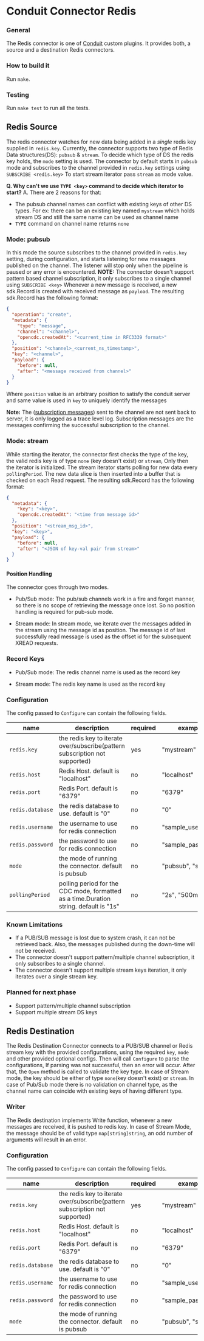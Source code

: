 # Conduit Connector Redis

### General

The Redis connector is one of [Conduit](https://github.com/ConduitIO/conduit) custom plugins. It provides both, a source
and a destination Redis connectors.

### How to build it

Run `make`.

### Testing

Run `make test` to run all the tests.

## Redis Source

The redis connector watches for new data being added in a *single* redis key supplied in `redis.key`. 
Currently, the connector supports two type of Redis Data structures(DS): `pubsub` & `stream`.
To decide which type of DS the redis key holds, the `mode` setting is used. 
The connector by default starts in `pubsub` mode and subscribes to the channel provided in `redis.key` settings using `SUBSCRIBE <redis.key>`
To start stream iterator pass `stream` as mode value.

**Q. Why can't we use `TYPE <key>` command to decide which iterator to start?**
A. There are 2 reasons for that:
- The pubsub channel names can conflict with existing keys of other DS types. 
For ex: there can be an existing key named `mystream` which holds stream DS and still the same name can be used as channel name
- `TYPE` command on channel name returns `none`


### Mode: pubsub

In this mode the source subscribes to the channel provided in `redis.key` setting, during configuration, and starts listening for new messages published on the channel.
The listener will stop only when the pipeline is paused or any error is encountered.
**NOTE:** The connector doesn't support pattern based channel subscription, it only subscribes to a single channel using `SUBSCRIBE <key>`
Whenever a new message is received, a new sdk.Record is created with received message as `payload`. The resulting sdk.Record has the following format:
```json
{
  "operation": "create",
  "metadata": {
    "type": "message",
    "channel": "<channel>",
    "opencdc.createdAt": "<current_time in RFC3339 format>"
  },
  "position": "<channel>_<current_ns_timestamp>",
  "key": "<channel>",
  "payload": {
    "before": null,
    "after": "<message received from channel>"
  }
}
```
Where `position` value is an arbitrary position to satisfy the conduit server and same value is used in `key` to uniquely identify the messages

**Note:** The ([subscription messages](https://redis.io/docs/manual/pubsub/)) sent to the channel are not sent back to server, it is only logged as a trace level log.
Subscription messages are the messages confirming the successful subscription to the channel. 

### Mode: stream

While starting the iterator, the connector first checks the type of the key, the valid redis key is of type `none` (key doesn't exist) or `stream`,
Only then the iterator is initialized.
The stream iterator starts polling for new data every `pollingPeriod`. The new data slice is then inserted into a buffer that is checked on each Read request.
The resulting sdk.Record has the following format:
```json
{
  "metadata": {
    "key": "<key>",
    "opencdc.createdAt": "<time from message id>"
  },
  "position": "<stream_msg_id>",
  "key": "<key>",
  "payload": {
    "before": null,
    "after": "<JSON of key-val pair from stream>"
  }
}
```

#### Position Handling

The connector goes through two modes.

* Pub/Sub mode: The pub/sub channels work in a fire and forget manner, so there is no scope of retrieving the message once lost.
So no position handling is required for pub-sub mode. 

* Stream mode: In stream mode, we iterate over the messages added in the stream using the message id as position. The message id of 
last successfully read message is used as the offset id for the subsequent XREAD requests.

### Record Keys

* Pub/Sub mode: The redis channel name is used as the record key

* Stream mode: The redis key name is used as the record key 


### Configuration

The config passed to `Configure` can contain the following fields.

| name             | description                                                                           | required | example            |
|------------------|---------------------------------------------------------------------------------------|----------|--------------------|
| `redis.key`      | the redis key to iterate over/subscribe(pattern subscription not supported)           | yes      | "mystream"         |
| `redis.host`     | Redis Host. default is "localhost"                                                    | no       | "localhost"        |
| `redis.port`     | Redis Port. default is "6379"                                                         | no       | "6379"             |
| `redis.database` | the redis database to use. default is "0"                                             | no       | "0"                |
| `redis.username` | the username to use for redis connection                                              | no       | "sample_user"      |
| `redis.password` | the password to use for redis connection                                              | no       | "sample_password"  |
| `mode`           | the mode of running the connector. default is pubsub                                  | no       | "pubsub", "stream" |
| `pollingPeriod`  | polling period for the CDC mode, formatted as a time.Duration string. default is "1s" | no       | "2s", "500ms"      |

### Known Limitations

* If a PUB/SUB message is lost due to system crash, it can not be retrieved back. Also, the messages published during the down-time will not be received.
* The connector doesn't support pattern/multiple channel subscription, it only subscribes to a single channel.
* The connector doesn't support multiple stream keys iteration, it only iterates over a single stream key.

### Planned for next phase
* Support pattern/multiple channel subscription
* Support multiple stream DS keys

## Redis Destination

The Redis Destination Connector connects to a PUB/SUB channel or Redis stream key with the provided configurations, using the required
`key`, `mode` and other provided optional configs. Then will call `Configure` to parse the
configurations, If parsing was not successful, then an error will occur. After that, the `Open` method is called to
validate the key type. In case of Stream mode, the key should be either of type `none`(key doesn't exist) or `stream`.
In case of Pub/Sub mode there is no validation on channel type, as the channel name can coincide with existing keys of having different type. 

### Writer

The Redis destination implements Write function, whenever a new messages are received, it is pushed to redis key.
In case of Stream Mode, the message should be of valid type `map[string]string`, an odd number of arguments will result in an error.

### Configuration

The config passed to `Configure` can contain the following fields.

| name             | description                                                                 | required | example            |
|------------------|-----------------------------------------------------------------------------|----------|--------------------|
| `redis.key`      | the redis key to iterate over/subscribe(pattern subscription not supported) | yes      | "mystream"         |
| `redis.host`     | Redis Host. default is "localhost"                                          | no       | "localhost"        |
| `redis.port`     | Redis Port. default is "6379"                                               | no       | "6379"             |
| `redis.database` | the redis database to use. default is "0"                                   | no       | "0"                |
| `redis.username` | the username to use for redis connection                                    | no       | "sample_user"      |
| `redis.password` | the password to use for redis connection                                    | no       | "sample_password"  |
| `mode`           | the mode of running the connector. default is pubsub                        | no       | "pubsub", "stream" |
